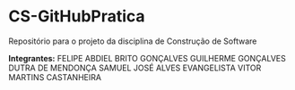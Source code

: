 # CS-GitHubPratica
Repositório para o projeto da disciplina de Construção de Software

**Integrantes:** 
FELIPE ABDIEL BRITO GONÇALVES
GUILHERME GONÇALVES DUTRA DE MENDONÇA
SAMUEL JOSÉ ALVES EVANGELISTA
VITOR MARTINS CASTANHEIRA
